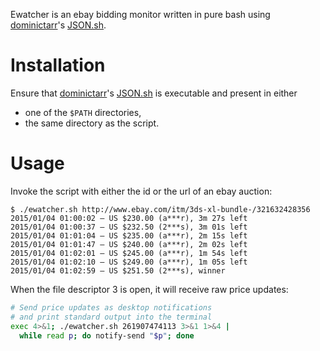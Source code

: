 Ewatcher is an ebay bidding monitor written in pure bash using [dominictarr][]'s [JSON.sh][].

# Installation #

Ensure that [dominictarr][]'s [JSON.sh][] is executable and present in either

  * one of the `$PATH` directories,
  * the same directory as the script.

# Usage #

Invoke the script with either the id or the url of an ebay auction:

```
$ ./ewatcher.sh http://www.ebay.com/itm/3ds-xl-bundle-/321632428356
2015/01/04 01:00:02 – US $230.00 (a***r), 3m 27s left
2015/01/04 01:00:37 – US $232.50 (2***s), 3m 01s left
2015/01/04 01:01:04 – US $235.00 (a***r), 2m 15s left
2015/01/04 01:01:47 – US $240.00 (a***r), 2m 02s left
2015/01/04 01:02:01 – US $245.00 (a***r), 1m 54s left
2015/01/04 01:02:10 – US $249.00 (a***r), 1m 05s left
2015/01/04 01:02:59 – US $251.50 (2***s), winner
```

When the file descriptor 3 is open, it will receive raw price updates:

```bash
# Send price updates as desktop notifications
# and print standard output into the terminal
exec 4>&1; ./ewatcher.sh 261907474113 3>&1 1>&4 |
  while read p; do notify-send "$p"; done
```

[dominictarr]: https://github.com/dominictarr
[JSON.sh]: https://github.com/dominictarr/JSON.sh
